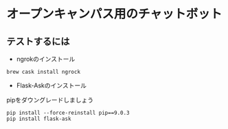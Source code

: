# オープンキャンパス用のチャットボット

## テストするには
- ngrokのインストール

```
brew cask install ngrock
```

- Flask-Askのインストール

pipをダウングレードしましょう

```
pip install --force-reinstall pip==9.0.3
pip install flask-ask
```

